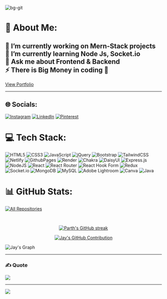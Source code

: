 ![bg-git](https://github.com/jaychavada01/jaychavada01/assets/165980640/a29718c1-7148-4e70-b408-586abdd0eb8e)

# 💫 About Me:

🔭 I’m currently working on Mern-Stack projects<br>🌱 I’m currently learning Node Js, Socket.io<br>💬 Ask me about Frontend & Backend<br>⚡ There is Big Money in coding 💸
---

<p align="left">
  <a href="https://portfolio-jaychavada.netlify.app/" target="_blank" class="portfolio-button">
    <span>View Portfolio</span>
  </a>
</p>

---

## 🌐 Socials:
[![Instagram](https://img.shields.io/badge/Instagram-%23E4405F.svg?logo=Instagram&logoColor=white)](https://instagram.com/_jaychavada_)
[![LinkedIn](https://img.shields.io/badge/LinkedIn-%230077B5.svg?logo=linkedin&logoColor=white)](https://www.linkedin.com/in/jay-chavada/)
[![Pinterest](https://img.shields.io/badge/Pinterest-%23E60023.svg?logo=Pinterest&logoColor=white)](https://pinterest.com/jaychavada07)

# 💻 Tech Stack:

![HTML5](https://img.shields.io/badge/html5-%23E34F26.svg?style=flat&logo=html5&logoColor=white)
![CSS3](https://img.shields.io/badge/css3-%231572B6.svg?style=flat&logo=css3&logoColor=white)
![JavaScript](https://img.shields.io/badge/javascript-%23323330.svg?style=flat&logo=javascript&logoColor=%23F7DF1E)
![jQuery](https://img.shields.io/badge/jquery-%230769AD.svg?style=flat&logo=jquery&logoColor=white)
![Bootstrap](https://img.shields.io/badge/bootstrap-%238511FA.svg?style=flat&logo=bootstrap&logoColor=white)
![TailwindCSS](https://img.shields.io/badge/tailwindcss-%2338B2AC.svg?style=flat&logo=tailwind-css&logoColor=white)
![Netlify](https://img.shields.io/badge/netlify-%23000000.svg?style=flat&logo=netlify&logoColor=#00C7B7)
![GithubPages](https://img.shields.io/badge/github%20pages-121013?style=flat&logo=github&logoColor=white)
![Render](https://img.shields.io/badge/Render-%46E3B7.svg?style=flat&logo=render&logoColor=white)
![Chakra](https://img.shields.io/badge/chakra-%234ED1C5.svg?style=flat&logo=chakraui&logoColor=white)
![DaisyUI](https://img.shields.io/badge/daisyui-5A0EF8?style=flat&logo=daisyui&logoColor=white)
![Express.js](https://img.shields.io/badge/express.js-%23404d59.svg?style=flat&logo=express&logoColor=%2361DAFB)
![NodeJS](https://img.shields.io/badge/node.js-6DA55F?style=flat&logo=node.js&logoColor=white)
![React](https://img.shields.io/badge/react-%2320232a.svg?style=flat&logo=react&logoColor=%2361DAFB)
![React Router](https://img.shields.io/badge/React_Router-CA4245?style=flat&logo=react-router&logoColor=white)
![React Hook Form](https://img.shields.io/badge/React%20Hook%20Form-%23EC5990.svg?style=flat&logo=reacthookform&logoColor=white)
![Redux](https://img.shields.io/badge/redux-%23593d88.svg?style=flat&logo=redux&logoColor=white)
![Socket.io](https://img.shields.io/badge/Socket.io-black?style=flat&logo=socket.io&badgeColor=010101)
![MongoDB](https://img.shields.io/badge/MongoDB-%234ea94b.svg?style=flat&logo=mongodb&logoColor=white)
![MySQL](https://img.shields.io/badge/mysql-%2300000f.svg?style=flat&logo=mysql&logoColor=white)
![Adobe Lightroom](https://img.shields.io/badge/Adobe%20Lightroom-31A8FF.svg?style=flat&logo=Adobe%20Lightroom&logoColor=white)
![Canva](https://img.shields.io/badge/Canva-%2300C4CC.svg?style=flat&logo=Canva&logoColor=white)
![Java](https://img.shields.io/badge/java-%23ED8B00.svg?style=flat&logo=openjdk&logoColor=white)

# 📊 GitHub Stats:

<p align="left">
  <a href="https://github.com/jaychavada01?tab=repositories" target="_blank"><img alt="All Repositories" title="All Repositories" src="https://img.shields.io/badge/-All%20Repos-2962FF?style=for-the-badge&logo=koding&logoColor=white"/></a>
</p>

<br/>

<p align="center">
  <a href="https://github.com/jaychavada01">
    <img src="https://github-readme-streak-stats.herokuapp.com/?user=jaychavada01&theme=tokyonight" alt="Parth's GitHub streak"/>
  </a>
</p>

<p align="center">
  <a href="https://github.com/Prajeshpandya">
    <img src="https://github-profile-summary-cards.vercel.app/api/cards/profile-details?username=jaychavada01&theme=tokyonight" alt="Jay's GitHub Contribution"/>
  </a>
</p>


![Jay's Graph](https://github-readme-activity-graph.vercel.app/graph?username=jaychavada01&custom_title=Jay%20Chavada's%20GitHub%20Activity%20Graph&bg_color=0D1117&color=7F3FBF&line=7F3FBF&point=7F3FBF&area_color=FFFFFF&title_color=FFFFFF&area=true)

<hr/>

### ✍️ Quote

![](https://quotes-github-readme.vercel.app/api?type=horizontal&theme=dark)

---

[![](https://visitcount.itsvg.in/api?id=jaychavada01&icon=3&color=0)]()
